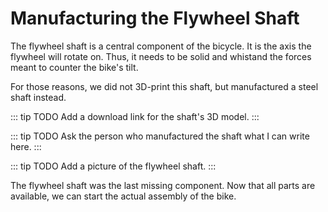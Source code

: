 # Manufacturing the Flywheel Shaft

The flywheel shaft is a central component of the bicycle. It is the axis the flywheel will rotate on. Thus, it needs to be solid and whistand the forces meant to counter the bike's tilt.

For those reasons, we did not 3D-print this shaft, but manufactured a steel shaft instead.

::: tip TODO
Add a download link for the shaft's 3D model.
:::

::: tip TODO
Ask the person who manufactured the shaft what I can write here.
:::

::: tip TODO
Add a picture of the flywheel shaft.
:::

The flywheel shaft was the last missing component. Now that all parts are available, we can start the actual assembly of the bike.